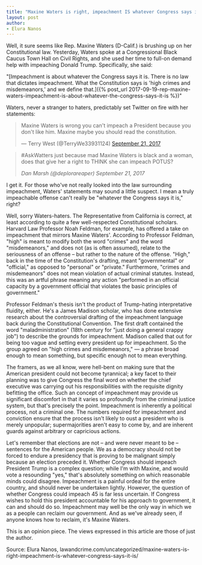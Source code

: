 ```yaml
---
title: "Maxine Waters is right, impeachment IS whatever Congress says it is"
layout: post
author:
- Elura Nanos
---
```


Well, it sure seems like Rep. Maxine Waters (D-Calif.) is brushing up on her Constitutional law. Yesterday, Waters spoke at a Congressional Black Caucus Town Hall on Civil Rights, and she used her time to full-on demand help with impeaching Donald Trump. Specifically, she said:

"[Impeachment is about whatever the Congress says it is. There is no law that dictates impeachment. What the Constitution says is 'high crimes and misdemeanors,' and we define that.]({% post_url 2017-09-19-rep-maxine-waters-impeachment-is-about-whatever-the-congress-says-it-is %})"

Waters, never a stranger to haters, predictably set Twitter on fire with her statements:

<blockquote class="twitter-tweet"><p lang="en" dir="ltr">Maxine Waters is wrong you can't impeach a President because you don't like him. Maxine maybe you should read the constitution.</p>&mdash; Terry West (@TerryWe33931124) <a href="https://twitter.com/TerryWe33931124/status/910995640481714178?ref_src=twsrc%5Etfw">September 21, 2017</a></blockquote> <script async src="https://platform.twitter.com/widgets.js" charset="utf-8"></script>

> \#AskWatters just because mad Maxine Waters is black and a woman, does that give her a right to THINK she can impeach POTUS?
>
> <cite>Dan Marsh (@deplorareaper) September 21, 2017</cite>

I get it. For those who've not really looked into the law surrounding impeachment, Waters' statements may sound a little suspect. I mean a truly impeachable offense can't really be "whatever the Congress says it is," right?

Well, sorry Waters-haters. The Representative from California is correct, at least according to quite a few well-respected Constitutional scholars. Harvard Law Professor Noah Feldman, for example, has offered a take on impeachment that mirrors Maxine Waters'. According to Professor Feldman, "high" is meant to modify both the word "crimes" and the word "misdemeanors," and does not (as is often assumed), relate to the seriousness of an offense – but rather to the nature of the offense. "High," back in the time of the Constitution's drafting, meant "governmental" or "official," as opposed to "personal" or "private." Furthermore, "crimes and misdemeanors" does not mean violation of actual criminal statutes. Instead, this was an artful phrase meaning any action "performed in an official capacity by a government official that violates the basic principles of government."

Professor Feldman's thesis isn't the product of Trump-hating interpretative fluidity, either. He's a James Madison scholar, who has done extensive research about the controversial drafting of the impeachment language back during the Constitutional Convention. The first draft contained the word "maladministration" (18th century for "just doing a general crappy job") to describe the grounds for impeachment. Madison called that out for being too vague and setting every president up for impeachment. So the group agreed on "high crimes and misdemeanors," — a phrase broad enough to mean something, but specific enough not to mean everything.

The framers, as we all know, were hell-bent on making sure that the American president could not become tyrannical; a key facet to their planning was to give Congress the final word on whether the chief executive was carrying out his responsibilities with the requisite dignity befitting the office. Such an concept of impeachment may provide us significant discomfort in that it varies so profoundly from the criminal justice system, but that's precisely the point. Impeachment is inherently a political process, not a criminal one. The numbers required for impeachment and conviction ensure that the process isn't likely to oust a president who is merely unpopular; supermajorities aren't easy to come by, and are inherent guards against arbitrary or capricious actions.

Let's remember that elections are not – and were never meant to be – sentences for the American people. We as a democracy should not be forced to endure a presidency that is proving to be malignant simply because an election preceded it. Whether Congress should impeach President Trump is a complex question; while I'm with Maxine, and would vote a resounding "yes," that's absolutely something on which reasonable minds could disagree. Impeachment is a painful ordeal for the entire country, and should never be undertaken lightly. However, the question of whether Congress could impeach 45 is far less uncertain. If Congress wishes to hold this president accountable for his approach to government, it can and should do so. Impeachment may well be the only way in which we as a people can reclaim our government. And as we've already seen, if anyone knows how to reclaim, it's Maxine Waters.

This is an opinion piece. The views expressed in this article are those of just the author.

Source: Elura Nanos, lawandcrime.com/uncategorized/maxine-waters-is-right-impeachment-is-whatever-congress-says-it-is/
